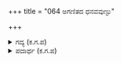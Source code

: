 +++
title = "064 ಅಗಣಿತದ ಧನವವುಣ್ಟು"

+++

<details><summary>ಗದ್ಯ (ಕ.ಗ.ಪ) </summary>

64. “ಲೆಕ್ಕವಿಲ್ಲದಷ್ಟು ಹಣವಿದೆ ನನ್ನಲ್ಲಿ. ದಾಳಗಳನ್ನು ಹಾಕು. ನಾನು ಇದುವರೆಗೆ ಸೋತ ವಸ್ತುಗಳನ್ನೆಲ್ಲ ಈ ಸಾರಿ ಹಿಂದಕ್ಕೆ ಪಡೆದು ಬಿಡುತ್ತೇನೆ. ನನ್ನ ಕೌಶಲವನ್ನು ನೋಡು ಶಕುನಿ ! ಒಂದು ಹಲಗೆಗೆ ದ್ವಿಗುಣದಷ್ಟು, ಒಂದು ರೇಖೆಗೆ ಹತ್ತು ಮಡಿಯಷ್ಟು ಆನೆ ಕುದುರೆಗಳ ಸಮೂಹ, ಕುದುರೆಗಳ ಸಮೇತ ರಥಗಳ, ಸಕಲ ಸೈನ್ಯವೂ ಸೇರಿದೆ. ಇದೇ ಪಣ” ಎಂದ ಯುಧಿಷ್ಠಿರ.
</details>

<details><summary>ಪದಾರ್ಥ (ಕ.ಗ.ಪ) </summary>

ರೇಖೆ - ದಾಳದಲ್ಲಿ ಗರವನ್ನು ಗುರುತಿಸುವ ಗೆರೆಗಳು  
ಹಲಗೆ - ಪಗಡೆಯ ಹಲಗೆ ( ಒಂದು ಹಲಗೆ ಎಂದರೆ ಒಂದು ಆಟ.)
</details>
